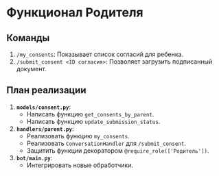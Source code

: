 # Функционал Родителя

## Команды

1.  `/my_consents`: Показывает список согласий для ребенка.
2.  `/submit_consent <ID согласия>`: Позволяет загрузить подписанный документ.

## План реализации

1.  **`models/consent.py`**:
    - Написать функцию `get_consents_by_parent`.
    - Написать функцию `update_submission_status`.
2.  **`handlers/parent.py`**:
    - Реализовать функцию `my_consents`.
    - Реализовать `ConversationHandler` для `/submit_consent`.
    - Защитить функции декоратором `@require_role(['Родитель'])`.
3.  **`bot/main.py`**:
    - Интегрировать новые обработчики.